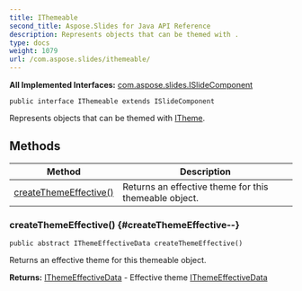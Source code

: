 ```yaml
---
title: IThemeable
second_title: Aspose.Slides for Java API Reference
description: Represents objects that can be themed with .
type: docs
weight: 1079
url: /com.aspose.slides/ithemeable/
---
```

**All Implemented Interfaces:**
[com.aspose.slides.ISlideComponent](../../com.aspose.slides/islidecomponent)
```
public interface IThemeable extends ISlideComponent
```

Represents objects that can be themed with [ITheme](../../com.aspose.slides/itheme).
## Methods

| Method | Description |
| --- | --- |
| [createThemeEffective()](#createThemeEffective--) | Returns an effective theme for this themeable object. |
### createThemeEffective() {#createThemeEffective--}
```
public abstract IThemeEffectiveData createThemeEffective()
```


Returns an effective theme for this themeable object.

**Returns:**
[IThemeEffectiveData](../../com.aspose.slides/ithemeeffectivedata) - Effective theme [IThemeEffectiveData](../../com.aspose.slides/ithemeeffectivedata)
